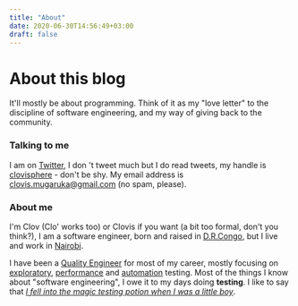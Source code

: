 ```yaml
---
title: "About"
date: 2020-06-30T14:56:49+03:00
draft: false
---
```


# About this blog
It'll mostly be about programming. Think of it as my "love letter" to the discipline of software engineering, 
and my way of giving back to the community.

### Talking to me
I am on [Twitter](https://twitter.com/), I  don 't tweet much but I do read tweets, my handle is [clovisphere](https://twitter.com/clovisphere) - don't be shy.
My email address is clovis.mugaruka@gmail.com (no spam, please).

### About me
I'm Clov (Clo' works too) or Clovis if you want (a bit too formal, don't you think?),
I am a software engineer, born and raised in [D.R.Congo](https://en.wikipedia.org/wiki/Democratic_Republic_of_the_Congo), 
but I live and work in [Nairobi](https://en.wikipedia.org/wiki/Nairobi).

I have been a [Quality Engineer](https://en.wikipedia.org/wiki/Quality_engineering) for most of my career,
mostly focusing on [exploratory](https://en.wikipedia.org/wiki/Exploratory_testing), 
[performance](https://en.wikipedia.org/wiki/Software_performance_testing) 
and [automation](https://www.softwaretestinghelp.com/automation-testing-tutorial-1/) testing. Most of 
the things I know about "software engineering", I owe it to my days doing **testing**. I like to say that
_[I fell into the magic testing potion when I was a little boy](https://en.wikipedia.org/wiki/How_Obelix_Fell_into_the_Magic_Potion_When_He_Was_a_Little_Boy)_.
